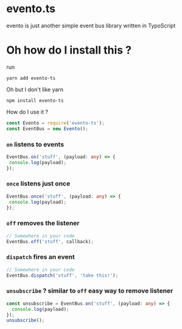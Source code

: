 # evento.ts
evento is just another simple event bus library written in TypoScript

# Oh how do I install this ?

run
```
yarn add evento-ts
```

Oh but I don't like yarn
```
npm install evento-ts
```

How do I use it ?
```typescript
const Evento = require('evento-ts');
const EventBus = new Evento();

```

### `on` listens to events
 ```typescript
 EventBus.on('stuff', (payload: any) => {
  console.log(payload);
});

 ```
### `once` listens just once
 ```typescript
 EventBus.once('stuff', (payload: any) => {
  console.log(payload);
});

 ```
### `off` removes the listener
```typescript
// Somewhere in your code
EventBus.off('stuff', callback);
```

### `dispatch` fires an event
```typescript
// Somewhere in your code
EventBus.dispatch('stuff', 'take this!');
```

### `unsubscribe` ? similar to `off` easy way to remove listener
```typescript
const unsubscribe = EventBus.on('stuff', (payload: any) => {
  console.log(payload);
});
unsubscribe();
```
